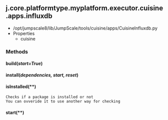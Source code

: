 <!-- toc -->
## j.core.platformtype.myplatform.executor.cuisine.apps.influxdb

- /opt/jumpscale8/lib/JumpScale/tools/cuisine/apps/CuisineInfluxdb.py
- Properties
    - cuisine

### Methods

#### build(*start=True*) 

#### install(*dependencies, start, reset*) 

#### isInstalled(**) 

```
Checks if a package is installed or not
You can ovveride it to use another way for checking

```

#### start(**) 

